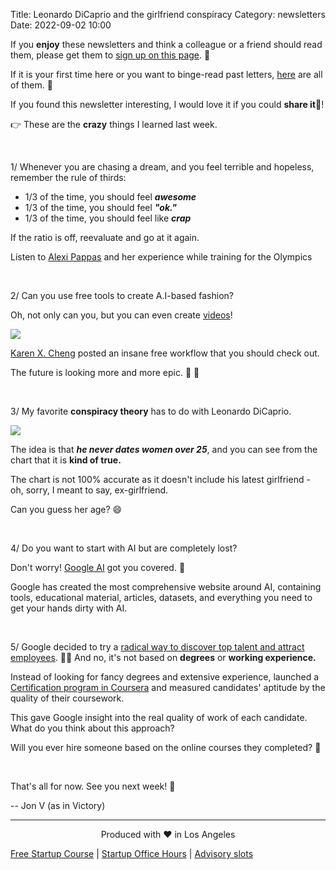 Title: Leonardo DiCaprio and the girlfriend conspiracy
Category: newsletters
Date: 2022-09-02 10:00

If you **enjoy** these newsletters and think a colleague or a friend should read them, please get them to [sign up on this page](https://jon.io/). 📝

If it is your first time here or you want to binge-read past letters, [here](https://jon.io/category/newsletters) are all of them. 📰

If you found this newsletter interesting, I would love it if you could **share it**🔗!

👉 These are the **crazy** things I learned last week.

<br>

1/ Whenever you are chasing a dream, and you feel terrible and hopeless, remember the rule of thirds:

* 1/3 of the time, you should feel _**awesome**_
* 1/3 of the time, you should feel _**"ok."**_
* 1/3 of the time, you should feel like _**crap**_

If the ratio is off, reevaluate and go at it again.

Listen to [Alexi Pappas](https://youtube.com/shorts/cKndqq0CsRc) and her experience while training for the Olympics

<br>

2/ Can you use free tools to create A.I-based fashion?

Oh, not only can you, but you can even create [videos](https://gifyu.com/image/SwIhr)!

![](https://sendfoxprod.b-cdn.net/media/hR2mq2edsAX6UWpU9ttMHIBDo3MqKyTtHj58HvNu16325)

[Karen X. Cheng](https://twitter.com/karenxcheng/status/1564626773001719813?t=4roBuVGjuC21ISMGpBckIw&s=19) posted an insane free workflow that you should check out.

The future is looking more and more epic. 🚀 🤯

<br>

3/ My favorite **conspiracy theory** has to do with Leonardo DiCaprio.

![](https://sendfoxprod.b-cdn.net/media/jo6jS0GN7psDGhDmC6QfprlBdbTXdjgXuAqj6G4B16325)

The idea is that _**he never dates women over 25**_, and you can see from the chart that it is **kind of true.**

The chart is not 100% accurate as it doesn't include his latest girlfriend - oh, sorry, I meant to say, ex-girlfriend.

Can you guess her age? 😄

<br>

4/ Do you want to start with AI but are completely lost?

Don't worry! [Google AI](https://ai.google/) got you covered. 🤖

Google has created the most comprehensive website around AI, containing tools, educational material, articles, datasets, and everything you need to get your hands dirty with AI.

<br>

5/ Google decided to try a [radical way to discover top talent and attract employees](https://www.inc.com/kelly-main/hiring-google-experience-aptitude.html?fbclid=IwAR0NM0FCNW_bogCG3Cx3kt3mu1mb6oP2futY2Xu24P1xvPW1p3DvyfT78ps). 👨‍💼 And no, it's not based on **degrees** or **working experience.**

Instead of looking for fancy degrees and extensive experience, launched a [Certification program in Coursera](https://www.coursera.org/professional-certificates/google-project-management) and measured candidates' aptitude by the quality of their coursework.

This gave Google insight into the real quality of work of each candidate. What do you think about this approach?

Will you ever hire someone based on the online courses they completed? 🤔

<br>

That's all for now. See you next week! 🚀

-- Jon V (as in Victory)

---

<div align="center">
  Produced with ❤️ in Los Angeles
</div>

[Free Startup Course](https://jon.io/pages/built-to-fail) | [Startup Office Hours](https://jon.io/startup-office-hours) | [Advisory slots](https://jon.io/advisory)



